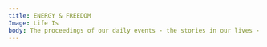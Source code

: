```yaml
---
title: ENERGY & FREEDOM
Image: Life Is
body: The proceedings of our daily events - the stories in our lives - are coordinated by various forces. These non-objective and abstract expressionist works represent two essential, yet opposing forces of life: the powerful and the weak. They aim to present the characteristics of metaphysical energy, such as flow, movement, freedom, through contrast of value, colour, space, and varying gesture lines. It is an expression of life through imagery.
---
```

